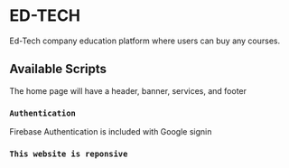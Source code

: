 # ED-TECH

Ed-Tech company education platform where users can buy any courses.

## Available Scripts

The home page will have a header, banner, services, and footer

### `Authentication`

Firebase Authentication is included with Google signin

### `This website is reponsive`
